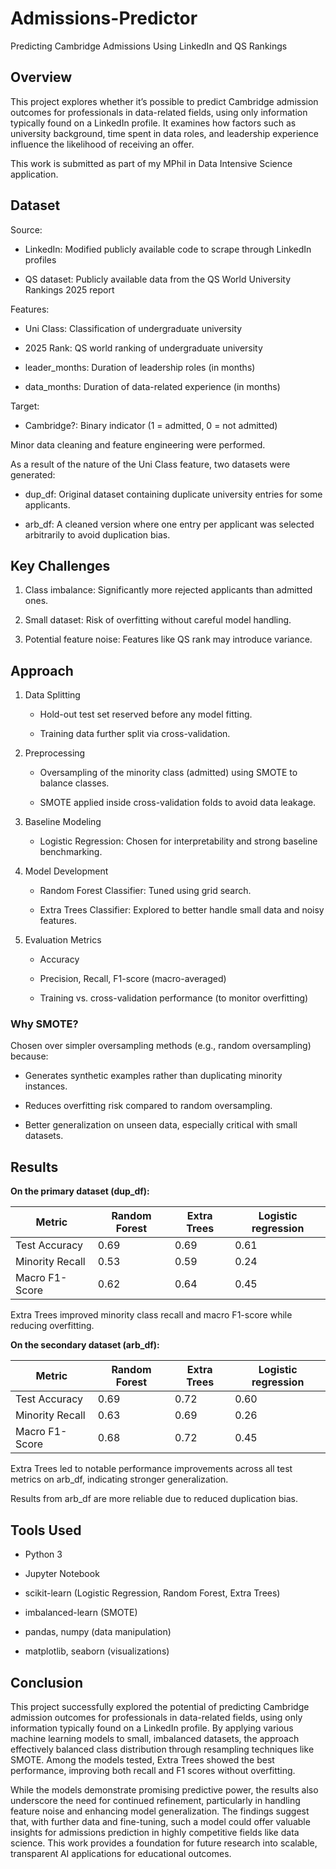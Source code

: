 # Admissions-Predictor

Predicting Cambridge Admissions Using LinkedIn and QS Rankings 

## Overview

This project explores whether it’s possible to predict Cambridge admission outcomes for professionals in data-related fields, using only information typically found on a LinkedIn profile. It examines how factors such as university background, time spent in data roles, and leadership experience influence the likelihood of receiving an offer.

This work is submitted as part of my MPhil in Data Intensive Science application.

## Dataset

Source: 

- LinkedIn: Modified publicly available code to scrape through LinkedIn profiles

- QS dataset: Publicly available data from the QS World University Rankings 2025 report

Features:

- Uni Class: Classification of undergraduate university

- 2025 Rank: QS world ranking of undergraduate university

- leader_months: Duration of leadership roles (in months)

- data_months: Duration of data-related experience (in months)

Target:

- Cambridge?: Binary indicator (1 = admitted, 0 = not admitted)


Minor data cleaning and feature engineering were performed.

As a result of the nature of the Uni Class feature, two datasets were generated:

- dup_df: Original dataset containing duplicate university entries for some applicants.

- arb_df: A cleaned version where one entry per applicant was selected arbitrarily to avoid duplication bias.

## Key Challenges

1. Class imbalance: Significantly more rejected applicants than admitted ones.

2. Small dataset: Risk of overfitting without careful model handling.

3. Potential feature noise: Features like QS rank may introduce variance.

## Approach

1. Data Splitting

    - Hold-out test set reserved before any model fitting.
    
    - Training data further split via cross-validation.
    
2. Preprocessing

    - Oversampling of the minority class (admitted) using SMOTE to balance classes.
    
    - SMOTE applied inside cross-validation folds to avoid data leakage.

3. Baseline Modeling

    - Logistic Regression: Chosen for interpretability and strong baseline benchmarking.

4. Model Development

    - Random Forest Classifier: Tuned using grid search.
    
    - Extra Trees Classifier: Explored to better handle small data and noisy features.

5. Evaluation Metrics

    - Accuracy
    
    - Precision, Recall, F1-score (macro-averaged)
    
    - Training vs. cross-validation performance (to monitor overfitting)

### Why SMOTE?

Chosen over simpler oversampling methods (e.g., random oversampling) because:

- Generates synthetic examples rather than duplicating minority instances.

- Reduces overfitting risk compared to random oversampling.

- Better generalization on unseen data, especially critical with small datasets.

## Results

**On the primary dataset (dup_df):**

|Metric | Random Forest | Extra Trees | Logistic regression |
| --- | --- | --- | --- | 
|Test Accuracy | 0.69 | 0.69 | 0.61 |
|Minority Recall | 0.53 | 0.59 | 0.24 |
|Macro F1-Score | 0.62 | 0.64 | 0.45 |

Extra Trees improved minority class recall and macro F1-score while reducing overfitting.

**On the secondary dataset (arb_df):**

|Metric | Random Forest | Extra Trees | Logistic regression |
| --- | --- | --- | --- |
|Test Accuracy | 0.69 | 0.72 | 0.60 |
|Minority Recall | 0.63 | 0.69 | 0.26 
|Macro F1-Score | 0.68 | 0.72 | 0.45 |

Extra Trees led to notable performance improvements across all test metrics on arb_df, indicating stronger generalization.

Results from arb_df are more reliable due to reduced duplication bias.

## Tools Used

- Python 3
 
- Jupyter Notebook
 
- scikit-learn (Logistic Regression, Random Forest, Extra Trees)
 
- imbalanced-learn (SMOTE)
 
- pandas, numpy (data manipulation)
 
- matplotlib, seaborn (visualizations)
 
## Conclusion

This project successfully explored the potential of predicting Cambridge admission outcomes for professionals in data-related fields, using only information typically found on a LinkedIn profile. By applying various machine learning models to small, imbalanced datasets, the approach effectively balanced class distribution through resampling techniques like SMOTE. Among the models tested, Extra Trees showed the best performance, improving both recall and F1 scores without overfitting.

While the models demonstrate promising predictive power, the results also underscore the need for continued refinement, particularly in handling feature noise and enhancing model generalization. The findings suggest that, with further data and fine-tuning, such a model could offer valuable insights for admissions prediction in highly competitive fields like data science. This work provides a foundation for future research into scalable, transparent AI applications for educational outcomes.

